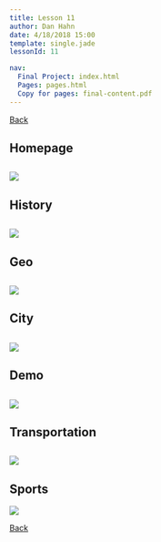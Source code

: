 ```yaml
---
title: Lesson 11
author: Dan Hahn
date: 4/18/2018 15:00
template: single.jade
lessonId: 11

nav:
  Final Project: index.html
  Pages: pages.html
  Copy for pages: final-content.pdf
---
```


<a href="./" class="btn"><i class="glyphicon glyphicon-circle-arrow-left icon-white"></i> Back</a>

## Homepage

## ![](pages/homepage.png)

## History

## ![](pages/history.png)

## Geo

## ![](pages/geo.png)

## City

## ![](pages/city.png)

## Demo

## ![](pages/demo.png)

## Transportation

## ![](pages/trans.png)

## Sports

![](pages/sports.png)

<a href="./" class="btn"><i class="glyphicon glyphicon-circle-arrow-left icon-white"></i> Back</a>
